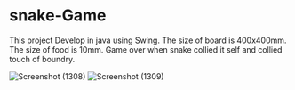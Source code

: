 # snake-Game
This project Develop in java using Swing.
The size of board is 400x400mm.
The size of food is 10mm.
Game over when snake collied it self and collied touch of boundry.



![Screenshot (1308)](https://user-images.githubusercontent.com/124766145/229329165-5aa29d65-b065-4d1a-ae69-ae52db2a3758.png)
![Screenshot (1309)](https://user-images.githubusercontent.com/124766145/229329168-fd381aa0-bc47-42b1-941c-552d2d704011.png)
